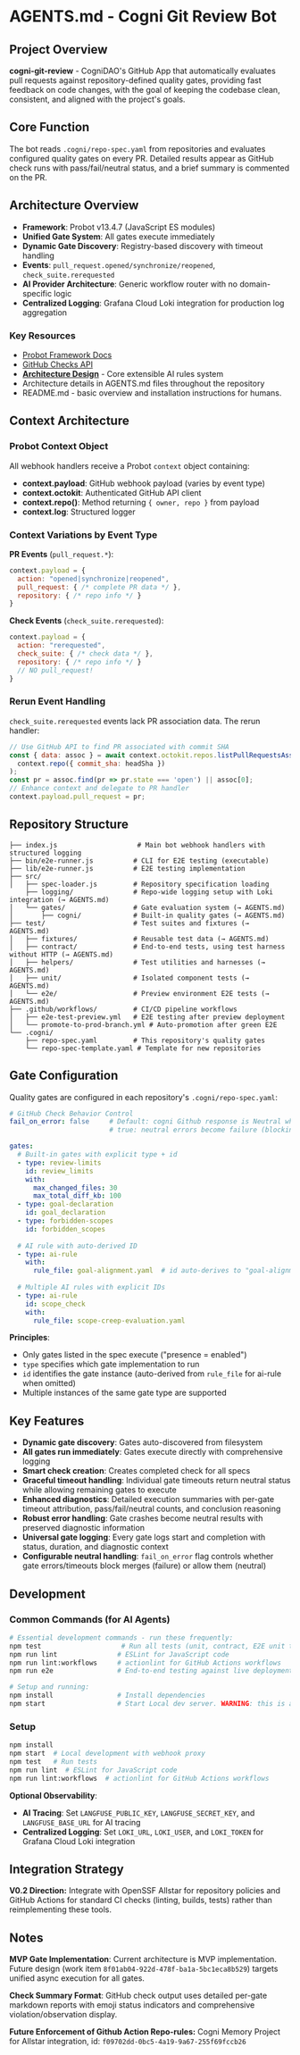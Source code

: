 # AGENTS.md - Cogni Git Review Bot

## Project Overview
**cogni-git-review** - CogniDAO's GitHub App that automatically evaluates pull requests against repository-defined quality gates, providing fast feedback on code changes, with the goal of keeping the codebase clean, consistent, and aligned with the project's goals.

## Core Function
The bot reads `.cogni/repo-spec.yaml` from repositories and evaluates configured quality gates on every PR. Detailed results appear as GitHub check runs with pass/fail/neutral status, and a brief summary is commented on the PR. 

## Architecture Overview
- **Framework**: Probot v13.4.7 (JavaScript ES modules)
- **Unified Gate System**: All gates execute immediately
- **Dynamic Gate Discovery**: Registry-based discovery with timeout handling
- **Events**: `pull_request.opened/synchronize/reopened`, `check_suite.rerequested`
- **AI Provider Architecture**: Generic workflow router with no domain-specific logic
- **Centralized Logging**: Grafana Cloud Loki integration for production log aggregation

### Key Resources
- [Probot Framework Docs](https://probot.github.io/docs/)
- [GitHub Checks API](https://docs.github.com/en/rest/checks)
- **[Architecture Design](docs/DESIGN.md)** - Core extensible AI rules system
- Architecture details in AGENTS.md files throughout the repository
- README.md - basic overview and installation instructions for humans.

## Context Architecture

### Probot Context Object
All webhook handlers receive a Probot `context` object containing:
- **context.payload**: GitHub webhook payload (varies by event type)  
- **context.octokit**: Authenticated GitHub API client
- **context.repo()**: Method returning `{ owner, repo }` from payload
- **context.log**: Structured logger

### Context Variations by Event Type

**PR Events** (`pull_request.*`):
```javascript
context.payload = {
  action: "opened|synchronize|reopened",
  pull_request: { /* complete PR data */ },
  repository: { /* repo info */ }
}
```

**Check Events** (`check_suite.rerequested`):
```javascript
context.payload = {
  action: "rerequested",
  check_suite: { /* check data */ },
  repository: { /* repo info */ }
  // NO pull_request!
}
```

### Rerun Event Handling
`check_suite.rerequested` events lack PR association data. The rerun handler:
```javascript
// Use GitHub API to find PR associated with commit SHA
const { data: assoc } = await context.octokit.repos.listPullRequestsAssociatedWithCommit(
  context.repo({ commit_sha: headSha })
);
const pr = assoc.find(pr => pr.state === 'open') || assoc[0];
// Enhance context and delegate to PR handler
context.payload.pull_request = pr;
```


## Repository Structure
```
├── index.js                    # Main bot webhook handlers with structured logging
├── bin/e2e-runner.js          # CLI for E2E testing (executable)
├── lib/e2e-runner.js          # E2E testing implementation
├── src/
│   ├── spec-loader.js         # Repository specification loading
    ├── logging/               # Repo-wide logging setup with Loki integration (→ AGENTS.md)
│   └── gates/                 # Gate evaluation system (→ AGENTS.md)
│       ├── cogni/             # Built-in quality gates (→ AGENTS.md) 
├── test/                      # Test suites and fixtures (→ AGENTS.md)
│   ├── fixtures/              # Reusable test data (→ AGENTS.md)
│   ├── contract/              # End-to-end tests, using test harness without HTTP (→ AGENTS.md)
│   ├── helpers/               # Test utilities and harnesses (→ AGENTS.md)
│   ├── unit/                  # Isolated component tests (→ AGENTS.md)
│   └── e2e/                   # Preview environment E2E tests (→ AGENTS.md)
├── .github/workflows/         # CI/CD pipeline workflows
│   ├── e2e-test-preview.yml   # E2E testing after preview deployment
│   └── promote-to-prod-branch.yml # Auto-promotion after green E2E
└── .cogni/
    ├── repo-spec.yaml         # This repository's quality gates
    └── repo-spec-template.yaml # Template for new repositories
```

## Gate Configuration
Quality gates are configured in each repository's `.cogni/repo-spec.yaml`:
```yaml
# GitHub Check Behavior Control
fail_on_error: false     # Default: cogni Github response is Neutral when the app/gate hits errors 
                         # true: neutral errors become failure (blocking)

gates:
  # Built-in gates with explicit type + id
  - type: review-limits
    id: review_limits
    with:
      max_changed_files: 30
      max_total_diff_kb: 100
  - type: goal-declaration
    id: goal_declaration
  - type: forbidden-scopes
    id: forbidden_scopes
    
  # AI rule with auto-derived ID
  - type: ai-rule
    with:
      rule_file: goal-alignment.yaml  # id auto-derives to "goal-alignment"
      
  # Multiple AI rules with explicit IDs
  - type: ai-rule
    id: scope_check
    with:
      rule_file: scope-creep-evaluation.yaml
```
**Principles**: 
- Only gates listed in the spec execute ("presence = enabled")
- `type` specifies which gate implementation to run
- `id` identifies the gate instance (auto-derived from `rule_file` for ai-rule when omitted)
- Multiple instances of the same gate type are supported

## Key Features
- **Dynamic gate discovery**: Gates auto-discovered from filesystem
- **All gates run immediately**: Gates execute directly with comprehensive logging
- **Smart check creation**: Creates completed check for all specs
- **Graceful timeout handling**: Individual gate timeouts return neutral status while allowing remaining gates to execute
- **Enhanced diagnostics**: Detailed execution summaries with per-gate timeout attribution, pass/fail/neutral counts, and conclusion reasoning
- **Robust error handling**: Gate crashes become neutral results with preserved diagnostic information
- **Universal gate logging**: Every gate logs start and completion with status, duration, and diagnostic context
- **Configurable neutral handling**: `fail_on_error` flag controls whether gate errors/timeouts block merges (failure) or allow them (neutral)

## Development

### Common Commands (for AI Agents)
```bash
# Essential development commands - run these frequently:
npm test                    # Run all tests (unit, contract, E2E unit tests)
npm run lint               # ESLint for JavaScript code  
npm run lint:workflows     # actionlint for GitHub Actions workflows
npm run e2e                # End-to-end testing against live deployment

# Setup and running:
npm install                # Install dependencies
npm start                  # Start Local dev server. WARNING: this is a blocking command. Have the user run this themselves, not you. 
```

### Setup
```bash
npm install
npm start  # Local development with webhook proxy
npm test   # Run tests
npm run lint  # ESLint for JavaScript code
npm run lint:workflows  # actionlint for GitHub Actions workflows
```

**Optional Observability**: 
- **AI Tracing**: Set `LANGFUSE_PUBLIC_KEY`, `LANGFUSE_SECRET_KEY`, and `LANGFUSE_BASE_URL` for AI tracing
- **Centralized Logging**: Set `LOKI_URL`, `LOKI_USER`, and `LOKI_TOKEN` for Grafana Cloud Loki integration


## Integration Strategy

**V0.2 Direction:** Integrate with OpenSSF Allstar for repository policies and GitHub Actions for standard CI checks (linting, builds, tests) rather than reimplementing these tools.

## Notes
**MVP Gate Implementation**: Current architecture is MVP implementation. Future design (work item `8f01ab04-922d-478f-ba1a-5bc1eca8b529`) targets unified async execution for all gates.

**Check Summary Format**: GitHub check output uses detailed per-gate markdown reports with emoji status indicators and comprehensive violation/observation display.

**Future Enforcement of Github Action Repo-rules:** Cogni Memory Project for Allstar integration, id: `f09702dd-0bc5-4a19-9a67-255f69fccb26`
